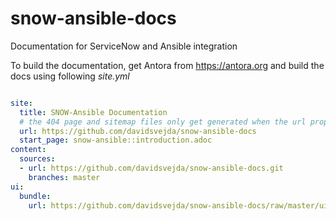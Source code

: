 # snow-ansible-docs
Documentation for ServiceNow and Ansible integration

To build the documentation, get Antora from <https://antora.org>
and build the docs using following *site.yml*

```YAML

site:
  title: SNOW-Ansible Documentation
  # the 404 page and sitemap files only get generated when the url property is set
  url: https://github.com/davidsvejda/snow-ansible-docs
  start_page: snow-ansible::introduction.adoc
content:
  sources:
  - url: https://github.com/davidsvejda/snow-ansible-docs.git
    branches: master
ui:
  bundle:
    url: https://github.com/davidsvejda/snow-ansible-docs/raw/master/ui-bundle.zip
```
